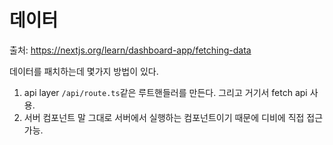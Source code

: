 # 데이터
출처: https://nextjs.org/learn/dashboard-app/fetching-data

데이터를 패치하는데 몇가지 방법이 있다.
1. api layer
	`/api/route.ts`같은 루트핸들러를 만든다. 그리고 거기서 fetch api 사용.
2. 서버 컴포넌트
	말 그대로 서버에서 실행하는 컴포넌트이기 때문에 디비에 직접 접근 가능.
